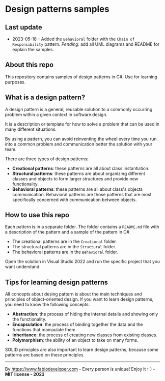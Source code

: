 # Design patterns samples

## Last update
- 2023-05-18 - Added the `Behavioral` folder with the `Chain of Responsibility` pattern. *Pending*: add all UML diagrams and README for explain the samples.

## About this repo
This repository contains samples of design patterns in C#. Use for learning purposes.

## What is a design pattern?

A design pattern is a general, reusable solution to a commonly occurring problem within a given context in software design. 

It is a description or template for how to solve a problem that can be used in many different situations.

By using a pattern, you can avoid reinventing the wheel every time you run into a common problem and communication better the solution with your team.

There are three types of design patterns:

- **Creational patterns**: these patterns are all about class instantiation. 
- **Structural patterns**: these patterns are about organizing different classes and objects to form larger structures and provide new functionality.
- **Behavioral patterns**: these patterns are all about class's objects communication. Behavioral patterns are those patterns that are most specifically concerned with communication between objects.

## How to use this repo

Each pattern is in a separate folder. The folder contains a `README.md` file with a description of the pattern and a sample of the pattern in C#.

- The creational patterns are in the `Creational` folder.
- The structural patterns are in the `Structural` folder.
- The behavioral patterns are in the `Behavioral` folder.

Open the solution in Visual Studio 2022 and run the specific project that you want understand.

## Tips for learning design patterns

All concepts about desing pattern is about the main techniques and principles of object-oriented design. If you want to learn design patterns, you need to know the following concepts:

- **Abstraction**: the process of hiding the internal details and showing only the functionality.
- **Encapsulation**: the process of binding together the data and the functions that manipulate them.
- **Inheritance**: the process of creating new classes from existing classes.
- **Polymorphism**: the ability of an object to take on many forms.

SOLID principles are also important to learn design patterns, because some patterns are based on these principles.

---
By https://www.fabiodeveloper.com - Every person is unique! Enjoy it :-) - **MIT license - 2023**

